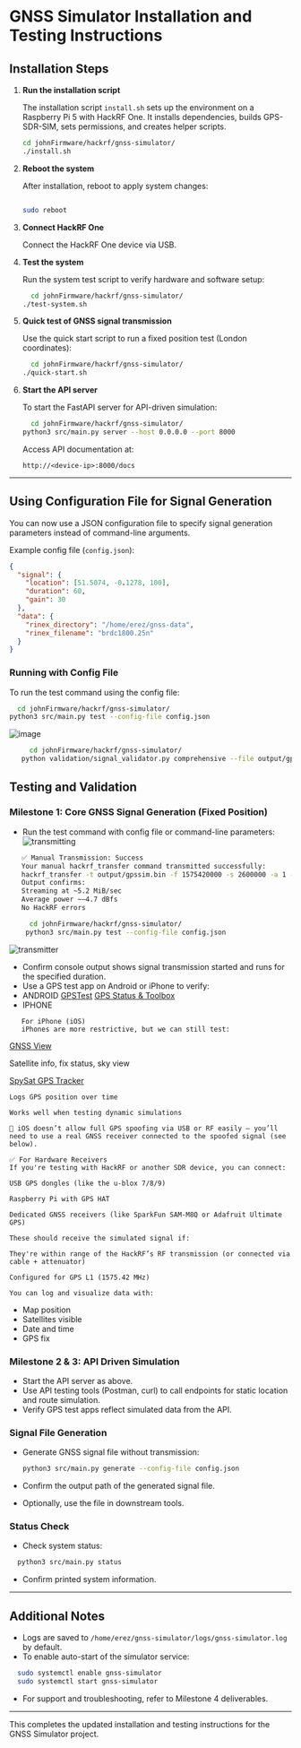 # GNSS Simulator Installation and Testing Instructions

## Installation Steps

1. **Run the installation script**

   The installation script `install.sh` sets up the environment on a Raspberry Pi 5 with HackRF One. It installs dependencies, builds GPS-SDR-SIM, sets permissions, and creates helper scripts.

   ```bash
   cd johnFirmware/hackrf/gnss-simulator/
   ./install.sh
   ```

2. **Reboot the system**

   After installation, reboot to apply system changes:

   ```bash
   
   sudo reboot
   ```

3. **Connect HackRF One**

   Connect the HackRF One device via USB.

4. **Test the system**

   Run the system test script to verify hardware and software setup:

   ```bash
     cd johnFirmware/hackrf/gnss-simulator/
   ./test-system.sh
   ```

5. **Quick test of GNSS signal transmission**

   Use the quick start script to run a fixed position test (London coordinates):

   ```bash
     cd johnFirmware/hackrf/gnss-simulator/
   ./quick-start.sh
   ```

6. **Start the API server**

   To start the FastAPI server for API-driven simulation:

   ```bash
     cd johnFirmware/hackrf/gnss-simulator/
   python3 src/main.py server --host 0.0.0.0 --port 8000
   ```

   Access API documentation at:

   ```
   http://<device-ip>:8000/docs
   ```

---

## Using Configuration File for Signal Generation

You can now use a JSON configuration file to specify signal generation parameters instead of command-line arguments.

Example config file (`config.json`):

```json
{
  "signal": {
    "location": [51.5074, -0.1278, 100],
    "duration": 60,
    "gain": 30
  },
  "data": {
    "rinex_directory": "/home/erez/gnss-data",
    "rinex_filename": "brdc1800.25n"
  }
}
```

### Running with Config File

To run the test command using the config file:

```bash
  cd johnFirmware/hackrf/gnss-simulator/
python3 src/main.py test --config-file config.json
```
![image](image.png)
```bash
     cd johnFirmware/hackrf/gnss-simulator/
   python validation/signal_validator.py comprehensive --file output/gpssim.bin --duration 60
  ```


   ## Testing and Validation

   ### Milestone 1: Core GNSS Signal Generation (Fixed Position)

   - Run the test command with config file or command-line parameters:
   ![transmitting](<Screenshot (466).png>)
```bash
   ✅ Manual Transmission: Success
   Your manual hackrf_transfer command transmitted successfully:
   hackrf_transfer -t output/gpssim.bin -f 1575420000 -s 2600000 -a 1 -x 20
   Output confirms:
   Streaming at ~5.2 MiB/sec
   Average power ~–4.7 dBfs
   No HackRF errors
   ```

```bash
     cd johnFirmware/hackrf/gnss-simulator/
    python3 src/main.py test --config-file config.json
  ```
![transmitter](<Screenshot (468).png>)
- Confirm console output shows signal transmission started and runs for the specified duration.
- Use a GPS test app on Android or iPhone to verify:
 - ANDROID
   [GPSTest](https://play.google.com/store/apps/details?id=com.android.gpstest)
   [GPS Status & Toolbox](https://play.google.com/store/apps/details?id=com.eclipsimgpsstatus2)
 - IPHONE

```
   For iPhone (iOS)
   iPhones are more restrictive, but we can still test:
```
   [GNSS View](https://apps.apple.com/us/app/gnss-view/id1470130467)

   Satellite info, fix status, sky view

   [SpySat GPS Tracker](https://apps.apple.com/us/app/spysat-gps-tracker/id959903289)
   ```
   Logs GPS position over time

   Works well when testing dynamic simulations

   🛑 iOS doesn’t allow full GPS spoofing via USB or RF easily — you’ll need to use a real GNSS receiver connected to the spoofed signal (see below).

   ✅ For Hardware Receivers
   If you're testing with HackRF or another SDR device, you can connect:

   USB GPS dongles (like the u-blox 7/8/9)

   Raspberry Pi with GPS HAT

   Dedicated GNSS receivers (like SparkFun SAM-M8Q or Adafruit Ultimate GPS)

   These should receive the simulated signal if:

   They're within range of the HackRF’s RF transmission (or connected via cable + attenuator)

   Configured for GPS L1 (1575.42 MHz)

   You can log and visualize data with:
   ```
  - Map position
  - Satellites visible
  - Date and time
  - GPS fix

### Milestone 2 & 3: API Driven Simulation

- Start the API server as above.
- Use API testing tools (Postman, curl) to call endpoints for static location and route simulation.
- Verify GPS test apps reflect simulated data from the API.

### Signal File Generation

- Generate GNSS signal file without transmission:

  ```bash
  python3 src/main.py generate --config-file config.json
  ```

- Confirm the output path of the generated signal file.
- Optionally, use the file in downstream tools.

### Status Check

- Check system status:

```bash
  python3 src/main.py status
  ```

- Confirm printed system information.

---

## Additional Notes

- Logs are saved to `/home/erez/gnss-simulator/logs/gnss-simulator.log` by default.
- To enable auto-start of the simulator service:

```bash
  sudo systemctl enable gnss-simulator
  sudo systemctl start gnss-simulator
  ```

- For support and troubleshooting, refer to Milestone 4 deliverables.

---

This completes the updated installation and testing instructions for the GNSS Simulator project.
